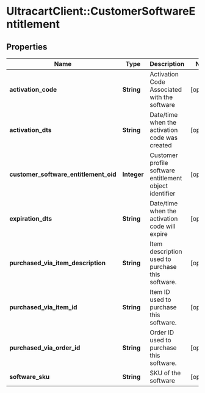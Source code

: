 # UltracartClient::CustomerSoftwareEntitlement

## Properties
Name | Type | Description | Notes
------------ | ------------- | ------------- | -------------
**activation_code** | **String** | Activation Code Associated with the software | [optional] 
**activation_dts** | **String** | Date/time when the activation code was created | [optional] 
**customer_software_entitlement_oid** | **Integer** | Customer profile software entitlement object identifier | [optional] 
**expiration_dts** | **String** | Date/time when the activation code will expire | [optional] 
**purchased_via_item_description** | **String** | Item description used to purchase this software. | [optional] 
**purchased_via_item_id** | **String** | Item ID used to purchase this software. | [optional] 
**purchased_via_order_id** | **String** | Order ID used to purchase this software. | [optional] 
**software_sku** | **String** | SKU of the software | [optional] 


